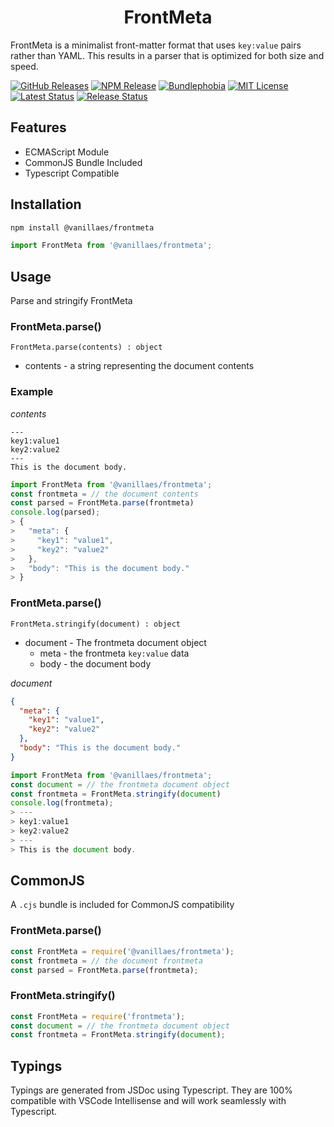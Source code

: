 <h1 align="center">FrontMeta</h1>

FrontMeta is a minimalist front-matter format that uses `key:value` pairs rather than YAML. This results in a parser that is optimized for both size and speed.

[![GitHub Releases](https://badgen.net/github/tag/vanillaes/frontmeta)](https://github.com/vanillaes/frontmeta/releases)
[![NPM Release](https://badgen.net/npm/v/@vanillaes/frontmeta)](https://www.npmjs.com/package/@vanillaes/frontmeta)
[![Bundlephobia](https://badgen.net/bundlephobia/minzip/@vanillaes/frontmeta)](https://bundlephobia.com/result?p=@vanillaes/frontmeta)
[![MIT License](https://badgen.net/github/license/vanillaes/frontmeta)](https://raw.githubusercontent.com/vanillaes/frontmeta/master/LICENSE)
[![Latest Status](https://github.com/vanillaes/frontmeta/workflows/Latest/badge.svg)](https://github.com/vanillaes/frontmeta/actions)
[![Release Status](https://github.com/vanillaes/frontmeta/workflows/Release/badge.svg)](https://github.com/vanillaes/frontmeta/actions)

## Features

- ECMAScript Module
- CommonJS Bundle Included
- Typescript Compatible

## Installation

```sh
npm install @vanillaes/frontmeta
```

```javascript
import FrontMeta from '@vanillaes/frontmeta';
```

## Usage

Parse and stringify FrontMeta

### FrontMeta.parse()

```FrontMeta.parse(contents) : object```

- contents - a string representing the document contents

### Example

*contents*
```
---
key1:value1
key2:value2
---
This is the document body.
```

```javascript
import FrontMeta from '@vanillaes/frontmeta';
const frontmeta = // the document contents
const parsed = FrontMeta.parse(frontmeta)
console.log(parsed);
> {
>   "meta": {
>     "key1": "value1",
>     "key2": "value2"
>   },
>   "body": "This is the document body."
> }
```

### FrontMeta.parse()

```FrontMeta.stringify(document) : object```

- document - The frontmeta document object
  - meta - the frontmeta `key:value` data
  - body - the document body

*document*
```json
{
  "meta": {
    "key1": "value1",
    "key2": "value2"
  },
  "body": "This is the document body."
}
```

```javascript
import FrontMeta from '@vanillaes/frontmeta';
const document = // the frontmeta document object
const frontmeta = FrontMeta.stringify(document)
console.log(frontmeta);
> ---
> key1:value1
> key2:value2
> ---
> This is the document body.
```

## CommonJS

A `.cjs` bundle is included for CommonJS compatibility 

### FrontMeta.parse()

```javascript
const FrontMeta = require('@vanillaes/frontmeta');
const frontmeta = // the document frontmeta
const parsed = FrontMeta.parse(frontmeta);
```

### FrontMeta.stringify()

```javascript
const FrontMeta = require('frontmeta');
const document = // the frontmeta document object
const frontmeta = FrontMeta.stringify(document);
```

## Typings

Typings are generated from JSDoc using Typescript. They are 100% compatible with VSCode Intellisense and will work seamlessly with Typescript.